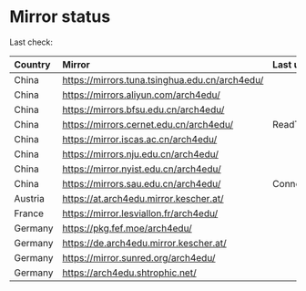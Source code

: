 <script src="./time.js"></script>
# Mirror status
Last check: <script type="text/javascript">localize(1750764128.120681);</script>

|Country|Mirror|Last update|
|:------|:-----|:----------|
|China|https://mirrors.tuna.tsinghua.edu.cn/arch4edu/|<script type="text/javascript">localize(1750704430);</script>|
|China|https://mirrors.aliyun.com/arch4edu/|<script type="text/javascript">localize(1750747692);</script>|
|China|https://mirrors.bfsu.edu.cn/arch4edu/|<script type="text/javascript">localize(1750704430);</script>|
|China|https://mirrors.cernet.edu.cn/arch4edu/|ReadTimeout|
|China|https://mirror.iscas.ac.cn/arch4edu/|<script type="text/javascript">localize(1750574662);</script>|
|China|https://mirrors.nju.edu.cn/arch4edu/|<script type="text/javascript">localize(1750661438);</script>|
|China|https://mirror.nyist.edu.cn/arch4edu/|<script type="text/javascript">localize(1750704430);</script>|
|China|https://mirrors.sau.edu.cn/arch4edu/|ConnectionError|
|Austria|https://at.arch4edu.mirror.kescher.at/|<script type="text/javascript">localize(1750704430);</script>|
|France|https://mirror.lesviallon.fr/arch4edu/|<script type="text/javascript">localize(1750704430);</script>|
|Germany|https://pkg.fef.moe/arch4edu/|<script type="text/javascript">localize(1750704430);</script>|
|Germany|https://de.arch4edu.mirror.kescher.at/|<script type="text/javascript">localize(1750704430);</script>|
|Germany|https://mirror.sunred.org/arch4edu/|<script type="text/javascript">localize(1750704430);</script>|
|Germany|https://arch4edu.shtrophic.net/|<script type="text/javascript">localize(1750704430);</script>|

<script src="./tablefilter/tablefilter.js"></script>
<script src="./table.js"></script>
